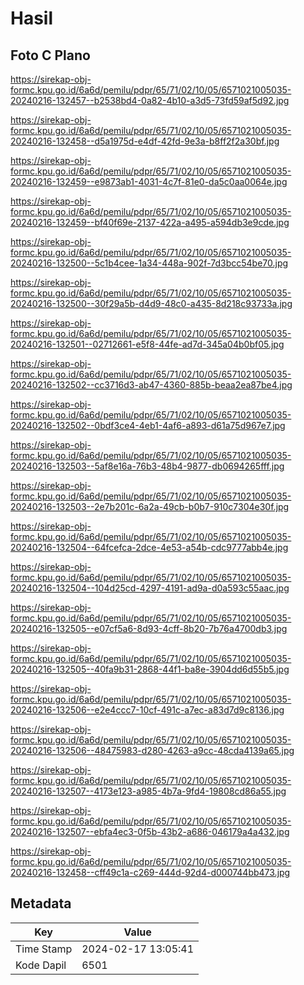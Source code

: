 # Hasil

## Foto C Plano

https://sirekap-obj-formc.kpu.go.id/6a6d/pemilu/pdpr/65/71/02/10/05/6571021005035-20240216-132457--b2538bd4-0a82-4b10-a3d5-73fd59af5d92.jpg

https://sirekap-obj-formc.kpu.go.id/6a6d/pemilu/pdpr/65/71/02/10/05/6571021005035-20240216-132458--d5a1975d-e4df-42fd-9e3a-b8ff2f2a30bf.jpg

https://sirekap-obj-formc.kpu.go.id/6a6d/pemilu/pdpr/65/71/02/10/05/6571021005035-20240216-132459--e9873ab1-4031-4c7f-81e0-da5c0aa0064e.jpg

https://sirekap-obj-formc.kpu.go.id/6a6d/pemilu/pdpr/65/71/02/10/05/6571021005035-20240216-132459--bf40f69e-2137-422a-a495-a594db3e9cde.jpg

https://sirekap-obj-formc.kpu.go.id/6a6d/pemilu/pdpr/65/71/02/10/05/6571021005035-20240216-132500--5c1b4cee-1a34-448a-902f-7d3bcc54be70.jpg

https://sirekap-obj-formc.kpu.go.id/6a6d/pemilu/pdpr/65/71/02/10/05/6571021005035-20240216-132500--30f29a5b-d4d9-48c0-a435-8d218c93733a.jpg

https://sirekap-obj-formc.kpu.go.id/6a6d/pemilu/pdpr/65/71/02/10/05/6571021005035-20240216-132501--02712661-e5f8-44fe-ad7d-345a04b0bf05.jpg

https://sirekap-obj-formc.kpu.go.id/6a6d/pemilu/pdpr/65/71/02/10/05/6571021005035-20240216-132502--cc3716d3-ab47-4360-885b-beaa2ea87be4.jpg

https://sirekap-obj-formc.kpu.go.id/6a6d/pemilu/pdpr/65/71/02/10/05/6571021005035-20240216-132502--0bdf3ce4-4eb1-4af6-a893-d61a75d967e7.jpg

https://sirekap-obj-formc.kpu.go.id/6a6d/pemilu/pdpr/65/71/02/10/05/6571021005035-20240216-132503--5af8e16a-76b3-48b4-9877-db0694265fff.jpg

https://sirekap-obj-formc.kpu.go.id/6a6d/pemilu/pdpr/65/71/02/10/05/6571021005035-20240216-132503--2e7b201c-6a2a-49cb-b0b7-910c7304e30f.jpg

https://sirekap-obj-formc.kpu.go.id/6a6d/pemilu/pdpr/65/71/02/10/05/6571021005035-20240216-132504--64fcefca-2dce-4e53-a54b-cdc9777abb4e.jpg

https://sirekap-obj-formc.kpu.go.id/6a6d/pemilu/pdpr/65/71/02/10/05/6571021005035-20240216-132504--104d25cd-4297-4191-ad9a-d0a593c55aac.jpg

https://sirekap-obj-formc.kpu.go.id/6a6d/pemilu/pdpr/65/71/02/10/05/6571021005035-20240216-132505--e07cf5a6-8d93-4cff-8b20-7b76a4700db3.jpg

https://sirekap-obj-formc.kpu.go.id/6a6d/pemilu/pdpr/65/71/02/10/05/6571021005035-20240216-132505--40fa9b31-2868-44f1-ba8e-3904dd6d55b5.jpg

https://sirekap-obj-formc.kpu.go.id/6a6d/pemilu/pdpr/65/71/02/10/05/6571021005035-20240216-132506--e2e4ccc7-10cf-491c-a7ec-a83d7d9c8136.jpg

https://sirekap-obj-formc.kpu.go.id/6a6d/pemilu/pdpr/65/71/02/10/05/6571021005035-20240216-132506--48475983-d280-4263-a9cc-48cda4139a65.jpg

https://sirekap-obj-formc.kpu.go.id/6a6d/pemilu/pdpr/65/71/02/10/05/6571021005035-20240216-132507--4173e123-a985-4b7a-9fd4-19808cd86a55.jpg

https://sirekap-obj-formc.kpu.go.id/6a6d/pemilu/pdpr/65/71/02/10/05/6571021005035-20240216-132507--ebfa4ec3-0f5b-43b2-a686-046179a4a432.jpg

https://sirekap-obj-formc.kpu.go.id/6a6d/pemilu/pdpr/65/71/02/10/05/6571021005035-20240216-132458--cff49c1a-c269-444d-92d4-d000744bb473.jpg


## Metadata

| Key        | Value               |
| ---------- | ------------------- |
| Time Stamp | 2024-02-17 13:05:41 |
| Kode Dapil | 6501                |




